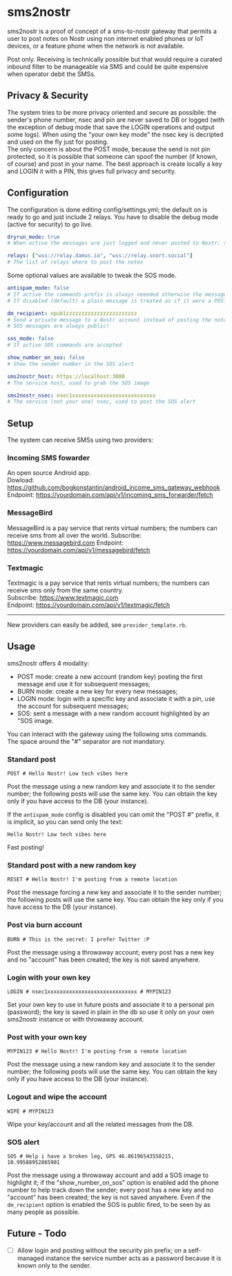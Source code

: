 # sms2nostr

sms2nostr is a proof of concept of a sms-to-nostr gateway that permits a user to post notes on Nostr using non internet enabled phones or IoT devices, or a feature phone when the network is not available.

Post only. Receiving is technically possible but that would require a curated inbound filter to be manageable via SMS and could be quite expensive when operator debit the SMSs.

## Privacy & Security

The system tries to be more privacy oriented and secure as possibile: the sender's phone number, nsec and pin are never saved to DB or logged (with the exception of debug mode that save the LOGIN operations and output some logs).
When using the "your own key mode" the nsec key is decripted and used on the fly just for posting.  
The only concern is about the POST mode, because the send is not pin protected, so it is possible that someone can spoof the number (if known, of course) and post in your name.
The best approach is create locally a key and LOGIN it with a PIN, this gives full privacy and security.

## Configuration

The configuration is done editing config/settings.yml; the default on is ready to go and just include 2 relays. You have to disable the debug mode (active for security) to go live.

```yml
dryrun_mode: true
# When active the messages are just logged and never posted to Nostr; the LOGIN / WIPE commands are saved to DB

relays: ["wss://relay.damus.io", "wss://relay.snort.social"]
# The list of relays where to post the notes
```

Some optional values are available to tweak the SOS mode.

```yml
antispam_mode: false
# If active the commands-prefix is always neeeded otherwise the message is discarted
# If disabled (default) a plain message is treated as if it were a POST

dm_recipient: npub1zzzzzzzzzzzzzzzzzzzzzzz
# Send a private message to a Nostr account instead of posting the note publicly; useful for testing purpose or management of IoT devices
# SOS messages are always public!

sos_mode: false
# If active SOS commands are accepted

show_number_on_sos: false
# Show the sender number in the SOS alert

sms2nostr_host: https://localhost:3000
# The service host, used to grab the SOS image

sms2nostr_nsec: nsec1xxxxxxxxxxxxxxxxxxxxxxxxxxx
# The service (not your one) nsec, used to post the SOS alert
```

## Setup

The system can receive SMSs using two providers:

### Incoming SMS fowarder
An open source Android app.  
Dowload: https://github.com/bogkonstantin/android_income_sms_gateway_webhook  
Endpoint: https://yourdomain.com/api/v1/incoming_sms_forwarder/fetch

### MessageBird
MessageBird is a pay service that rents virtual numbers; the numbers can receive sms from all over the world.
Subscribe: https://www.messagebird.com
Endpoint: https://yourdomain.com/api/v1/messagebird/fetch

### Textmagic
Textmagic is a pay service that rents virtual numbers; the numbers can receive sms only from the same country.  
Subscribe: https://www.textmagic.com  
Endpoint: https://yourdomain.com/api/v1/textmagic/fetch

---

New providers can easily be added, see `provider_template.rb`.

## Usage

sms2nostr offers 4 modality:

* POST mode: create a new account (random key) posting the first message and use it for subsequent messages;
* BURN mode: create a new key for every new messages;
* LOGIN mode: login with a specific key and associate it with a pin, use the account for subsequent messages; 
* SOS: sent a message with a new random account highlighted by an "SOS image.

You can interact with the gateway using the following sms commands.  
The space around the "#" separator are not mandatory.

### Standard post
```
POST # Hello Nostr! Low tech vibes here
```
Post the message using a new random key and associate it to the sender number; the following posts will use the same key. You can obtain the key only if you have access to the DB (your instance).

If the `antispam_mode` config is disabled you can omit the "POST #" prefix, it is implicit, so you can send only the text:

```
Hello Nostr! Low tech vibes here
```
Fast posting!

### Standard post with a new random key
```
RESET # Hello Nostr! I'm posting from a remote location
```
Post the message forcing a new key and associate it to the sender number; the following posts will use the same key. You can obtain the key only if you have access to the DB (your instance).

### Post via burn account
```
BURN # This is the secret: I prefer Twitter :P
```
Post the message using a throwaway account; every post has a new key and no "account" has been created; the key is not saved anywhere.

### Login with your own key
```
LOGIN # nsec1xxxxxxxxxxxxxxxxxxxxxxxxxxxxx # MYPIN123
```
Set your own key to use in future posts and associate it to a personal pin (password); the key is saved in plain in the db so use it only on your own sms2nostr instance or with throwaway account.

### Post with your own key
```
MYPIN123 # Hello Nostr! I'm posting from a remote location
```
Post the message using a new random key and associate it to the sender number; the following posts will use the same key. You can obtain the key only if you have access to the DB (your instance).

### Logout and wipe the account
```
WIPE # MYPIN123
```
Wipe your key/account and all the related messages from the DB.

### SOS alert
```
SOS # Help i have a broken leg, GPS 46.86196543558215, 10.99588952865901
```
Post the message using a throwaway account and add a SOS image to highlight it; if the "show_number_on_sos" option is enabled add the phone number to help track down the sender; every post has a new key and no "account" has been created; the key is not saved anywhere.
Even if the `dm_recipient` option is enabled the SOS is public fired, to be seen by as many people as possible.

## Future - Todo

- [ ] Allow login and posting without the security pin prefix; on a self-managed instance the service number acts as a password because it is known only to the sender.